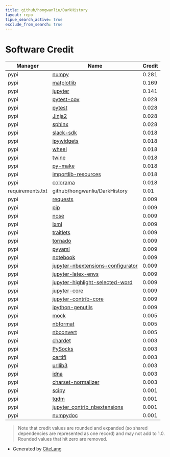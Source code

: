 ```yaml
---
title: github/hongwanliu/DarkHistory
layout: repo
tipue_search_active: true
exclude_from_search: true
---
```

# Software Credit

|Manager|Name|Credit|
|-------|----|------|
|pypi|[numpy](https://www.numpy.org)|0.281|
|pypi|[matplotlib](https://matplotlib.org)|0.169|
|pypi|[jupyter](http://jupyter.org)|0.141|
|pypi|[pytest-cov](https://pypi.org/project/pytest-cov)|0.028|
|pypi|[pytest](https://pypi.org/project/pytest)|0.028|
|pypi|[Jinja2](https://pypi.org/project/Jinja2)|0.028|
|pypi|[sphinx](https://pypi.org/project/sphinx)|0.028|
|pypi|[slack-sdk](https://github.com/slackapi/python-slack-sdk)|0.018|
|pypi|[ipywidgets](https://pypi.org/project/ipywidgets)|0.018|
|pypi|[wheel](https://pypi.org/project/wheel)|0.018|
|pypi|[twine](https://pypi.org/project/twine)|0.018|
|pypi|[py-make](https://pypi.org/project/py-make)|0.018|
|pypi|[importlib-resources](https://pypi.org/project/importlib-resources)|0.018|
|pypi|[colorama](https://pypi.org/project/colorama)|0.018|
|requirements.txt|github/hongwanliu/DarkHistory|0.01|
|pypi|[requests](https://requests.readthedocs.io)|0.009|
|pypi|[pip](https://pypi.org/project/pip)|0.009|
|pypi|[nose](https://pypi.org/project/nose)|0.009|
|pypi|[lxml](https://pypi.org/project/lxml)|0.009|
|pypi|[traitlets](https://pypi.org/project/traitlets)|0.009|
|pypi|[tornado](https://pypi.org/project/tornado)|0.009|
|pypi|[pyyaml](https://pypi.org/project/pyyaml)|0.009|
|pypi|[notebook](https://pypi.org/project/notebook)|0.009|
|pypi|[jupyter-nbextensions-configurator](https://pypi.org/project/jupyter-nbextensions-configurator)|0.009|
|pypi|[jupyter-latex-envs](https://pypi.org/project/jupyter-latex-envs)|0.009|
|pypi|[jupyter-highlight-selected-word](https://pypi.org/project/jupyter-highlight-selected-word)|0.009|
|pypi|[jupyter-core](https://pypi.org/project/jupyter-core)|0.009|
|pypi|[jupyter-contrib-core](https://pypi.org/project/jupyter-contrib-core)|0.009|
|pypi|[ipython-genutils](https://pypi.org/project/ipython-genutils)|0.009|
|pypi|[mock](https://pypi.org/project/mock)|0.005|
|pypi|[nbformat](https://pypi.org/project/nbformat)|0.005|
|pypi|[nbconvert](https://pypi.org/project/nbconvert)|0.005|
|pypi|[chardet](https://pypi.org/project/chardet)|0.003|
|pypi|[PySocks](https://pypi.org/project/PySocks)|0.003|
|pypi|[certifi](https://pypi.org/project/certifi)|0.003|
|pypi|[urllib3](https://pypi.org/project/urllib3)|0.003|
|pypi|[idna](https://pypi.org/project/idna)|0.003|
|pypi|[charset-normalizer](https://pypi.org/project/charset-normalizer)|0.003|
|pypi|[scipy](https://www.scipy.org)|0.001|
|pypi|[tqdm](https://tqdm.github.io)|0.001|
|pypi|[jupyter_contrib_nbextensions](https://github.com/ipython-contrib/jupyter_contrib_nbextensions.git)|0.001|
|pypi|[numpydoc](https://numpydoc.readthedocs.io)|0.001|


> Note that credit values are rounded and expanded (so shared dependencies are represented as one record) and may not add to 1.0. Rounded values that hit zero are removed.


- Generated by [CiteLang](https://github.com/vsoch/citelang)
